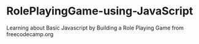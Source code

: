 # RolePlayingGame-using-JavaScript
Learning about Basic Javascript by Building a Role Playing Game from freecodecamp.org
